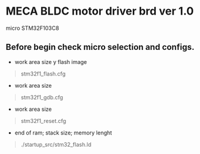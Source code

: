 # MECA BLDC motor driver brd ver 1.0
micro STM32F103C8

Before begin check micro selection and configs.
-----------------------------------------------

* work area size y flash image
>stm32f1_flash.cfg

* work area size
>stm32f1_gdb.cfg

* work area size
>stm32f1_reset.cfg

* end of ram; stack size; memory lenght
>./startup_src/stm32_flash.ld

